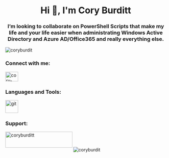 <h1 align="center">Hi 👋, I'm Cory Burditt</h1>
<h3 align="center">I’m looking to collaborate on PowerShell Scripts that make my life and your life easier when administrating Windows Active Directory and Azure AD/Office365 and really everything else.</h3>

<p align="left"> <img src="https://komarev.com/ghpvc/?username=coryburdit&label=Profile%20views&color=0e75b6&style=plastic" alt="coryburdit" /> </p>

<h3 align="left">Connect with me:</h3>
<p align="left">
<a href="https://linkedin.com/in/cory-burditt-92541611/" target="blank"><img align="center" src="https://raw.githubusercontent.com/rahuldkjain/github-profile-readme-generator/master/src/images/icons/Social/linked-in-alt.svg" alt="cory-burditt-92541611/" height="30" width="40" /></a>
</p>

<h3 align="left">Languages and Tools:</h3>
<p align="left"> <a href="https://git-scm.com/" target="_blank" rel="noreferrer"> <img src="https://www.vectorlogo.zone/logos/git-scm/git-scm-icon.svg" alt="git" width="40" height="40"/> </a> </p>

<h3 align="left">Support:</h3>
<p><a href="https://ko-fi.com/coryburditt"> <img align="left" src="https://cdn.ko-fi.com/cdn/kofi3.png?v=3" height="50" width="210" alt="coryburditt" /></a></p><br><br>

<p><img align="center" src="https://github-readme-stats.vercel.app/api/top-langs?username=coryburdit&show_icons=true&locale=en&layout=compact" alt="coryburdit" /></p>
